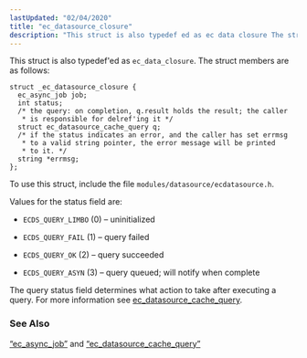 ```yaml
---
lastUpdated: "02/04/2020"
title: "ec_datasource_closure"
description: "This struct is also typedef ed as ec data closure The struct members are as follows To use this struct include the file modules datasource ecdatasource h Values for the status field are ECDS QUERY LIMBO 0 uninitialized ECDS QUERY FAIL 1 query failed ECDS QUERY OK 2 query succeeded..."
---
```


This struct is also typedef'ed as `ec_data_closure`. The struct members are as follows:

```
struct _ec_datasource_closure {
  ec_async_job job;
  int status;
  /* the query: on completion, q.result holds the result; the caller
   * is responsible for delref'ing it */
  struct ec_datasource_cache_query q;
  /* if the status indicates an error, and the caller has set errmsg
   * to a valid string pointer, the error message will be printed
   * to it. */
  string *errmsg;
};
```

To use this struct, include the file `modules/datasource/ecdatasource.h`.

Values for the status field are:

*   `ECDS_QUERY_LIMBO` (0) – uninitialized

*   `ECDS_QUERY_FAIL` (1) – query failed

*   `ECDS_QUERY_OK` (2) – query succeeded

*   `ECDS_QUERY_ASYN` (3) – query queued; will notify when complete

The query status field determines what action to take after executing a query. For more information see [ec_datasource_cache_query](/momentum/3/3-api/apis-ec-datasource-cache-query).

### <a name="idp45763440"></a> See Also

[“ec_async_job”](/momentum/3/3-api/structs-ec-async-job) and [“ec_datasource_cache_query”](/momentum/3/3-api/structs-ec-datasource-cache-query)